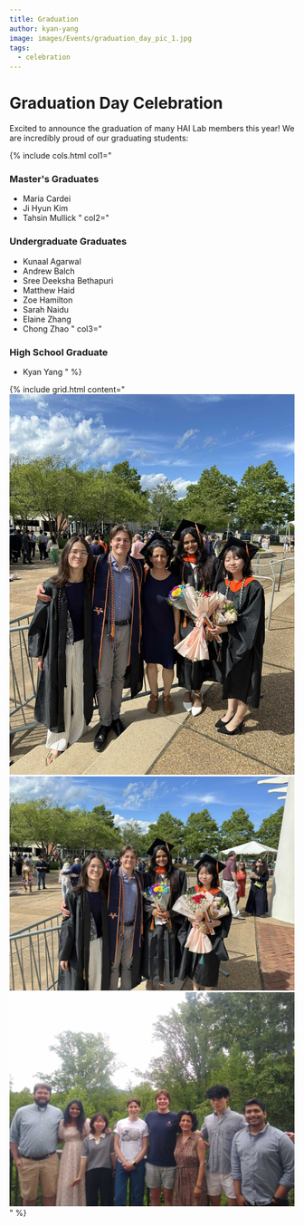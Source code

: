 ```yaml
---
title: Graduation
author: kyan-yang
image: images/Events/graduation_day_pic_1.jpg
tags:
  - celebration
---
```


# Graduation Day Celebration

Excited to announce the graduation of many HAI Lab members this year! We are incredibly proud of our graduating students:

{% include cols.html
  col1="
### Master's Graduates
- Maria Cardei
- Ji Hyun Kim
- Tahsin Mullick
"
  col2="
### Undergraduate Graduates
- Kunaal Agarwal
- Andrew Balch
- Sree Deeksha Bethapuri
- Matthew Haid
- Zoe Hamilton
- Sarah Naidu
- Elaine Zhang
- Chong Zhao
"
  col3="
### High School Graduate
- Kyan Yang
"
%}

{% include grid.html
  content="
  ![Group Photo](images/Events/graduation_day_pic_1.jpg)
  ![Group Photo](images/Events/graduation_day_pic_2.jpg)
  ![Dinner Celebration](images/Events/graduation_dinner.jpg)
  "
%}